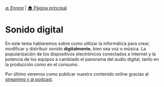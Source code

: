 [🔙 Enrere](../) | [🏠 Pàgina principal](http://danimrprofe.github.io/apuntes/)

# Sonido digital

En este tema hablaremos sobre como utilizar la informática para crear, modificar y distribuir sonido **digitalmente**, bien sea voz o música. La popularización de los dispositivos electrónicos conectados a Internet y la potencia de los equipos a cambiado el panorama del audio digital, tanto en la producción como en el consumo.

Por último veremos como publicar nuestro contenido online gracias al [streaming y al podcast](6.Streaming%20y%20podcast.md).
